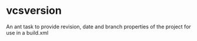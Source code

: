 vcsversion
==========

An ant task to provide revision, date and branch properties of the project for use in a build.xml
